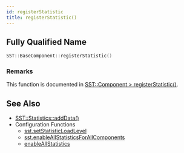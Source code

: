 ```yaml
---
id: registerStatistic
title: registerStatistic()
---
```

## Fully Qualified Name
```cpp
SST::BaseComponent::registerStatistic()
```

### Remarks

This function is documented in [SST::Component > registerStatistic()](cpp/component/registerStatistic.md).

## See Also

- [SST::Statistics::addData()](cpp/statistics/addData.md)
- Configuration Functions
  - [sst.setStatisticLoadLevel](projectDriver/sst/setStatisticLoadLevel.md)
  - [sst.enableAllStatisticsForAllComponents](projectDriver/sst/enableAllStatisticsForAllComponents.md)
  - [enableAllStatistics](projectDriver/component/enableAllStatistics.md)
  
